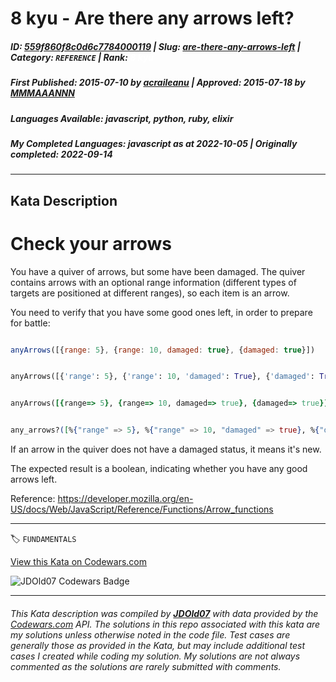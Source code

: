 # 8 kyu - Are there any arrows left?

##### **ID**: [559f860f8c0d6c7784000119](https://www.codewars.com/kata/559f860f8c0d6c7784000119) | **Slug**: [are-there-any-arrows-left](https://www.codewars.com/kata/559f860f8c0d6c7784000119) | **Category**: `REFERENCE` | **Rank**: <span style="color:white">8 kyu</span>

##### **First Published**: 2015-07-10 ***by*** [acraileanu](https://www.codewars.com/users/acraileanu) | **Approved**: 2015-07-18 ***by*** [MMMAAANNN](https://www.codewars.com/users/MMMAAANNN)

##### **Languages Available**: javascript, python, ruby, elixir

##### **My Completed Languages**: javascript ***as at*** 2022-10-05 | **Originally completed**: 2022-09-14

---

## Kata Description


<h1>Check your arrows</h1>

You have a quiver of arrows, but some have been damaged. The quiver contains arrows with an optional range information (different types of targets are positioned at different ranges), so each item is an arrow.



You need to verify that you have some good ones left, in order to prepare for battle:

```javascript

anyArrows([{range: 5}, {range: 10, damaged: true}, {damaged: true}])

```

```python

anyArrows([{'range': 5}, {'range': 10, 'damaged': True}, {'damaged': True}])

```

```ruby

anyArrows([{range=> 5}, {range=> 10, damaged=> true}, {damaged=> true}])

```

```elixir

any_arrows?([%{"range" => 5}, %{"range" => 10, "damaged" => true}, %{"damaged" => true}])

```



If an arrow in the quiver does not have a damaged status, it means it's new.



The expected result is a boolean, indicating whether you have any good arrows left.



Reference: https://developer.mozilla.org/en-US/docs/Web/JavaScript/Reference/Functions/Arrow_functions

---


🏷 `FUNDAMENTALS`


[View this Kata on Codewars.com](https://www.codewars.com/kata/559f860f8c0d6c7784000119)

![](https://www.codewars.com/users/jdold07/badges/large "JDOld07 Codewars Badge")

---

###### *This Kata description was compiled by [**JDOld07**](https://tpstech.dev) with data provided by the [Codewars.com](https://www.codewars.com) API.  The solutions in this repo associated with this kata are my solutions unless otherwise noted in the code file.  Test cases are generally those as provided in the Kata, but may include additional test cases I created while coding my solution.  My solutions are not always commented as the solutions are rarely submitted with comments.*
